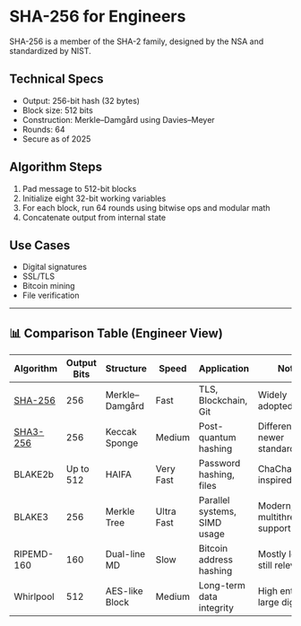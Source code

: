# SHA-256 for Engineers

SHA-256 is a member of the SHA-2 family, designed by the NSA and standardized by NIST.

## Technical Specs

- Output: 256-bit hash (32 bytes)
- Block size: 512 bits
- Construction: Merkle–Damgård using Davies–Meyer
- Rounds: 64
- Secure as of 2025

## Algorithm Steps

1. Pad message to 512-bit blocks
2. Initialize eight 32-bit working variables
3. For each block, run 64 rounds using bitwise ops and modular math
4. Concatenate output from internal state

## Use Cases

- Digital signatures
- SSL/TLS
- Bitcoin mining
- File verification

---

## 📊 Comparison Table (Engineer View)

| Algorithm   | Output Bits | Structure        | Speed     | Application                     | Notes                          |
|-------------|-------------|------------------|-----------|----------------------------------|--------------------------------|
| [SHA-256](/algo/sha256)     | 256         | Merkle–Damgård   | Fast      | TLS, Blockchain, Git             | Widely adopted, solid          |
| [SHA3-256](/algo/sha3-256)    | 256         | Keccak Sponge    | Medium    | Post-quantum hashing             | Different math, newer standard |
| BLAKE2b     | Up to 512   | HAIFA            | Very Fast | Password hashing, files          | ChaCha/Salsa-inspired          |
| BLAKE3      | 256         | Merkle Tree      | Ultra Fast| Parallel systems, SIMD usage     | Modern, multithreaded support  |
| RIPEMD-160  | 160         | Dual-line MD     | Slow      | Bitcoin address hashing          | Mostly legacy, still relevant  |
| Whirlpool   | 512         | AES-like Block   | Medium    | Long-term data integrity         | High entropy, large digest     |
